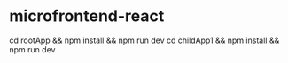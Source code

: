 # microfrontend-react
cd rootApp && npm install && npm run dev
cd childApp1 && npm install && npm run dev
